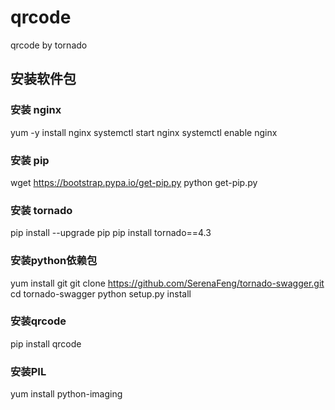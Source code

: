 # qrcode
qrcode by tornado


## 安装软件包
### 安装 nginx
yum -y install nginx
systemctl start nginx
systemctl enable nginx
### 安装 pip
wget https://bootstrap.pypa.io/get-pip.py
python get-pip.py
### 安装 tornado
pip install --upgrade pip
pip install tornado==4.3
### 安装python依赖包
yum install git
git clone https://github.com/SerenaFeng/tornado-swagger.git
cd tornado-swagger
python setup.py install
### 安装qrcode
pip install qrcode
### 安装PIL
yum install python-imaging
